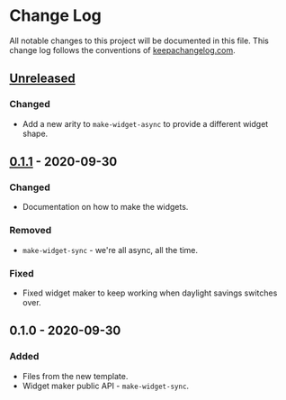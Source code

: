 # Change Log
All notable changes to this project will be documented in this file. This change log follows the conventions of [keepachangelog.com](http://keepachangelog.com/).

## [Unreleased]
### Changed
- Add a new arity to `make-widget-async` to provide a different widget shape.

## [0.1.1] - 2020-09-30
### Changed
- Documentation on how to make the widgets.

### Removed
- `make-widget-sync` - we're all async, all the time.

### Fixed
- Fixed widget maker to keep working when daylight savings switches over.

## 0.1.0 - 2020-09-30
### Added
- Files from the new template.
- Widget maker public API - `make-widget-sync`.

[Unreleased]: https://github.com/your-name/yaukanren/compare/0.1.1...HEAD
[0.1.1]: https://github.com/your-name/yaukanren/compare/0.1.0...0.1.1
